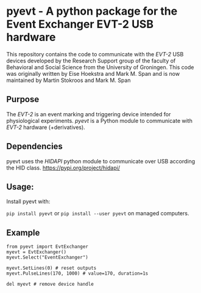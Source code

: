 # pyevt - A python package for the Event Exchanger EVT-2 USB hardware
This repository contains the code to communicate with the *EVT-2* USB devices developed by the Research Support group of the faculty of Behavioral and Social Science from the University of Groningen. This code was originally written by Eise Hoekstra and Mark M. Span and is now maintained by Martin Stokroos and Mark M. Span

## Purpose
The *EVT-2* is an event marking and triggering device intended for physiological experiments.
*pyevt* is a Python module to communicate with *EVT-2* hardware (+derivatives).

## Dependencies
pyevt uses the *HIDAPI* python module to communicate over USB according the HID class.
https://pypi.org/project/hidapi/

## Usage:
Install pyevt with:

`pip install pyevt` or
`pip install --user pyevt` on managed computers.

## Example
```
from pyevt import EvtExchanger
myevt = EvtExchanger()
myevt.Select("EventExchanger")

myevt.SetLines(0) # reset outputs
myevt.PulseLines(170, 1000) # value=170, duration=1s

del myevt # remove device handle
```